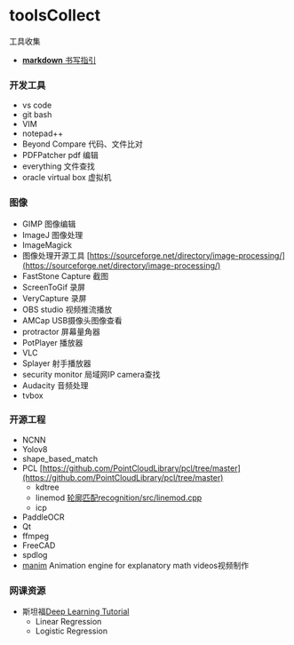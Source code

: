 # toolsCollect
工具收集
- [ **markdown** 书写指引](https://www.markdownguide.org/basic-syntax/#reference-style-links)
### 开发工具
- vs code
- git bash
- VIM
- notepad++
- Beyond Compare 代码、文件比对
- PDFPatcher pdf 编辑
- everything 文件查找
- oracle virtual box 虚拟机

### 图像
- GIMP 图像编辑
- ImageJ 图像处理
- ImageMagick
- 图像处理开源工具 [https://sourceforge.net/directory/image-processing/](https://sourceforge.net/directory/image-processing/)
- FastStone Capture 截图
- ScreenToGif 录屏
- VeryCapture 录屏
- OBS studio 视频推流播放
- AMCap  USB摄像头图像查看
- protractor 屏幕量角器
- PotPlayer 播放器
- VLC
- Splayer 射手播放器
- security monitor 局域网IP camera查找
- Audacity 音频处理
- tvbox

### 开源工程
- NCNN
- Yolov8
- shape_based_match
- PCL [https://github.com/PointCloudLibrary/pcl/tree/master](https://github.com/PointCloudLibrary/pcl/tree/master)
  - kdtree
  - linemod [轮廓匹配recognition/src/linemod.cpp](https://github.com/PointCloudLibrary/pcl/blob/master/recognition/src/linemod.cpp)
  - icp
- PaddleOCR
- Qt
- ffmpeg
- FreeCAD
- spdlog
- [manim](https://github.com/3b1b/manim) Animation engine for explanatory math videos视频制作

### 网课资源
- 斯坦福[Deep Learning Tutorial](http://ufldl.stanford.edu/tutorial/)
  - Linear Regression 
  - Logistic Regression
